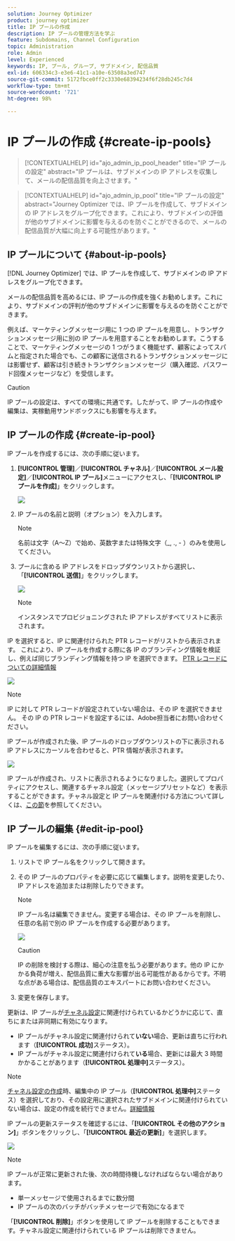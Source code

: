 ```yaml
---
solution: Journey Optimizer
product: journey optimizer
title: IP プールの作成
description: IP プールの管理方法を学ぶ
feature: Subdomains, Channel Configuration
topic: Administration
role: Admin
level: Experienced
keywords: IP, プール, グループ, サブドメイン, 配信品質
exl-id: 606334c3-e3e6-41c1-a10e-63508a3ed747
source-git-commit: 5172fbce0ff2c3330e68394234f6f28db245c7d4
workflow-type: tm+mt
source-wordcount: '721'
ht-degree: 98%

---
```


# IP プールの作成 {#create-ip-pools}

>[!CONTEXTUALHELP]
>id="ajo_admin_ip_pool_header"
>title="IP プールの設定"
>abstract="IP プールは、サブドメインの IP アドレスを収集して、メールの配信品質を向上させます。"

>[!CONTEXTUALHELP]
>id="ajo_admin_ip_pool"
>title="IP プールの設定"
>abstract="Journey Optimizer では、IP プールを作成して、サブドメインの IP アドレスをグループ化できます。これにより、サブドメインの評価が他のサブドメインに影響を与えるのを防ぐことができるので、メールの配信品質が大幅に向上する可能性があります。"

## IP プールについて {#about-ip-pools}

[!DNL Journey Optimizer] では、IP プールを作成して、サブドメインの IP アドレスをグループ化できます。

メールの配信品質を高めるには、IP プールの作成を強くお勧めします。これにより、サブドメインの評判が他のサブドメインに影響を与えるのを防ぐことができます。

例えば、マーケティングメッセージ用に 1 つの IP プールを用意し、トランザクションメッセージ用に別の IP プールを用意することをお勧めします。こうすることで、マーケティングメッセージの 1 つがうまく機能せず、顧客によってスパムと指定された場合でも、この顧客に送信されるトランザクションメッセージには影響せず、顧客は引き続きトランザクションメッセージ（購入確認、パスワード回復メッセージなど）を受信します。

>[!CAUTION]
>
>IP プールの設定は、すべての環境に共通です。したがって、IP プールの作成や編集は、実稼動用サンドボックスにも影響を与えます。

## IP プールの作成 {#create-ip-pool}

IP プールを作成するには、次の手順に従います。

1. **[!UICONTROL 管理]**／**[!UICONTROL チャネル]**／**[!UICONTROL メール設定]**／**[!UICONTROL IP プール]**&#x200B;メニューにアクセスし、「**[!UICONTROL IP プールを作成]**」をクリックします。

   ![](assets/ip-pool-create.png)

1. IP プールの名前と説明（オプション）を入力します。

   >[!NOTE]
   >
   >名前は文字（A～Z）で始め、英数字または特殊文字（_, ., - ）のみを使用してください。

1. プールに含める IP アドレスをドロップダウンリストから選択し、「**[!UICONTROL 送信]**」をクリックします。

   ![](assets/ip-pool-config.png)

   >[!NOTE]
   >
   >インスタンスでプロビジョニングされた IP アドレスがすべてリストに表示されます。

IP を選択すると、IP に関連付けられた PTR レコードがリストから表示されます。 これにより、IP プールを作成する際に各 IP のブランディング情報を検証し、例えば同じブランディング情報を持つ IP を選択できます。 [PTR レコードについての詳細情報](ptr-records.md)

![](assets/ip-pool-ptr-record.png)

>[!NOTE]
>
>IP に対して PTR レコードが設定されていない場合は、その IP を選択できません。 その IP の PTR レコードを設定するには、Adobe担当者にお問い合わせください。<!--Now this only happens when first subdomain delegated to Adobe is with CNAME method.-->

IP プールが作成された後、IP プールのドロップダウンリストの下に表示される IP アドレスにカーソルを合わせると、PTR 情報が表示されます。

![](assets/ip-pool-ptr-record-tooltip.png)

IP プールが作成され、リストに表示されるようになりました。選択してプロパティにアクセスし、関連するチャネル設定（メッセージプリセットなど）を表示することができます。チャネル設定と IP プールを関連付ける方法について詳しくは、[この節](channel-surfaces.md)を参照してください。

## IP プールの編集 {#edit-ip-pool}

IP プールを編集するには、次の手順に従います。

1. リストで IP プール名をクリックして開きます。

1. その IP プールのプロパティを必要に応じて編集します。説明を変更したり、IP アドレスを追加または削除したりできます。

   >[!NOTE]
   >
   >IP プール名は編集できません。変更する場合は、その IP プールを削除し、任意の名前で別の IP プールを作成する必要があります。

   ![](assets/ip-pool-edit.png)

   >[!CAUTION]
   >
   >IP の削除を検討する際は、細心の注意を払う必要があります。他の IP にかかる負荷が増え、配信品質に重大な影響が出る可能性があるからです。不明な点がある場合は、配信品質のエキスパートにお問い合わせください。

1. 変更を保存します。

更新は、IP プールが[チャネル設定](channel-surfaces.md)に関連付けられているかどうかに応じて、直ちにまたは非同期に有効になります。

* IP プールがチャネル設定に関連付けられて&#x200B;**いない**&#x200B;場合、更新は直ちに行われます（**[!UICONTROL 成功]**&#x200B;ステータス）。
* IP プールがチャネル設定に関連付けられて&#x200B;**いる**&#x200B;場合、更新には最大 3 時間かかることがあります（**[!UICONTROL 処理中]**&#x200B;ステータス）。

>[!NOTE]
>
>[チャネル設定の作成](channel-surfaces.md#create-channel-surface)時、編集中の IP プール（**[!UICONTROL 処理中]**&#x200B;ステータス）を選択しており、その設定用に選択されたサブドメインに関連付けられていない場合は、設定の作成を続行できません。[詳細情報](channel-surfaces.md#subdomains-and-ip-pools)

IP プールの更新ステータスを確認するには、「**[!UICONTROL その他のアクション]**」ボタンをクリックし、「**[!UICONTROL 最近の更新]**」を選択します。

![](assets/ip-pool-recent-update.png)

>[!NOTE]
>
>IP プールが正常に更新された後、次の時間待機しなければならない場合があります。
>* 単一メッセージで使用されるまでに数分間
>* IP プールの次のバッチがバッチメッセージで有効になるまで

「**[!UICONTROL 削除]**」ボタンを使用して IP プールを削除することもできます。チャネル設定に関連付けられている IP プールは削除できません。


